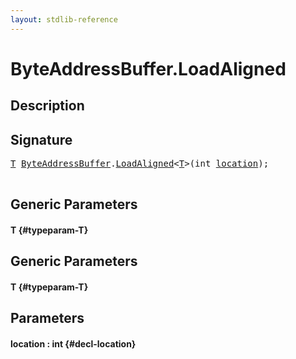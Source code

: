 ```yaml
---
layout: stdlib-reference
---
```


# ByteAddressBuffer\.LoadAligned

## Description





## Signature 

<pre>
<a href="/stdlib-reference/types/ByteAddressBuffer/LoadAligned#typeparam-T" class="code_type">T</a> <a href="/stdlib-reference/types/ByteAddressBuffer/index" class="code_type">ByteAddressBuffer</a>.<a href="/stdlib-reference/types/ByteAddressBuffer/LoadAligned">LoadAligned</a>&lt;<a href="/stdlib-reference/types/ByteAddressBuffer/LoadAligned#typeparam-T" class="code_type">T</a>&gt;(<span class="code_keyword">int</span> <a href="/stdlib-reference/types/ByteAddressBuffer/LoadAligned#decl-location" class="code_param">location</a>);

</pre>

## Generic Parameters

#### T {#typeparam-T}

## Generic Parameters

#### T {#typeparam-T}

## Parameters

#### location  : int {#decl-location}


